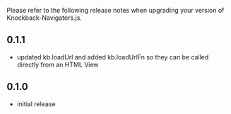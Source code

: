 Please refer to the following release notes when upgrading your version of Knockback-Navigators.js.

## 0.1.1

* updated kb.loadUrl and added kb.loadUrlFn so they can be called directly from an HTML View

## 0.1.0

* initial release
